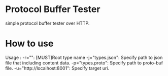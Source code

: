 # Protocol Buffer Tester
simple protocol buffer tester over HTTP.

# How to use
Usage :
  -r="": [MUST]Root type name
  -j="types.json": Specify path to json file that including content data.
  -p="types.proto": Specify path to proto-buf file.
  -u="http://localhost:8001": Specify target uri.

